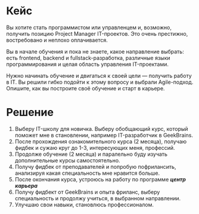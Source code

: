 # Кейс
Вы хотите стать программистом или управленцем и, возможно, получить позицию Project Manager IT-проектов. Это очень престижно, востребовано и неплохо оплачивается.

Вы в начале обучения и пока не знаете, какое направление выбрать: есть frontend, backend и fullstack-разработка, различные языки программирования и целая область управления IT-проектами.

Нужно начинать обучение и двигаться к своей цели — получить работу в IT. Вы решили гибко подойти к этому вопросу и выбрали Agile-подход. Опишите, как вы построите своё обучение и старт в карьере.

# Решение 
1. Выберу IT-школу для новичка. Выберу обобщающий курс, который поможет мне в становлении, например IT-разработчик в GeekBrains.
2. После прохождения ознакомительного курса (2 месяца), получаю фидбек и сужаю круг до 1-3, интересующих меня, профессий.
3. Продолже обучение (2 месяца) и паралельно буду изучать дополнительные курсы самостоятельно.
4. Получу фидбек от преподавателей и попробую пофрилансить, анализируя какая специальность мне нравится больше.
5. После окончания курса, устроюсь на работу по программе ***центр карьера*** 
6. Получу фидбект от GeekBrains и опыта фриланс, выберу специальность и продолжу учиться, в выбранном направлении.
7. Улучшаю свои навыки, становлюсь профессионалом.